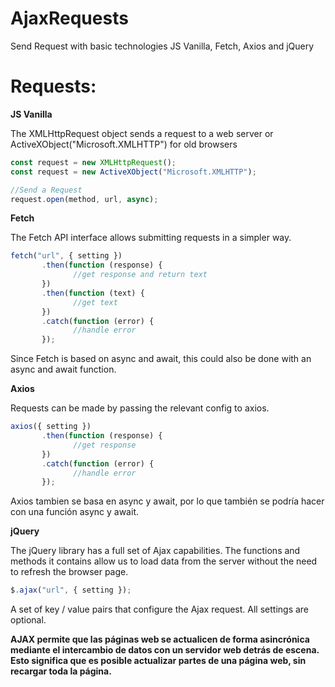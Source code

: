 # AjaxRequests
Send Request with basic technologies JS Vanilla, Fetch, Axios and jQuery

# Requests:

**JS Vanilla**

The XMLHttpRequest object sends a request to a web server
or ActiveXObject("Microsoft.XMLHTTP") for old browsers
```javascript
const request = new XMLHttpRequest();
const request = new ActiveXObject("Microsoft.XMLHTTP");

//Send a Request
request.open(method, url, async);
```



**Fetch**

The Fetch API interface allows submitting requests in a simpler way.
```javascript
fetch("url", { setting })
       .then(function (response) {
              //get response and return text
       })
       .then(function (text) {
              //get text
       })
       .catch(function (error) {
              //handle error
       });
```
Since Fetch is based on async and await, this could also be done with an async and await function.



**Axios**

Requests can be made by passing the relevant config to axios.
```javascript
axios({ setting })
       .then(function (response) {
              //get response
       })
       .catch(function (error) {
              //handle error
       });
```
Axios tambien se basa en async y await, por lo que también se podría hacer con una función async y await.



**jQuery**

The jQuery library has a full set of Ajax capabilities. The functions and methods it contains allow us to load data from the server without the need to refresh the browser page.
```javascript
$.ajax("url", { setting });
```
A set of key / value pairs that configure the Ajax request. All settings are optional.



**AJAX permite que las páginas web se actualicen de forma asincrónica mediante el intercambio de datos con un servidor web detrás de escena. Esto significa que es posible actualizar partes de una página web, sin recargar toda la página.**
